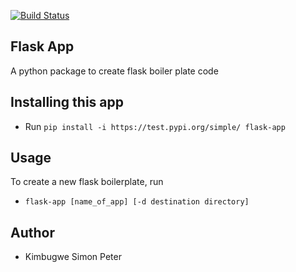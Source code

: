 [![Build Status](https://travis-ci.com/kimbugp/flask_app.svg?branch=master)](https://travis-ci.com/kimbugp/flask_app)
## __Flask App__ 
A python package to create flask boiler plate code 

## __Installing this app__
* Run  `pip install -i https://test.pypi.org/simple/ flask-app`

## __Usage__
To create a new flask boilerplate, run
* `flask-app [name_of_app] [-d destination directory]`

## __Author__

- Kimbugwe Simon Peter